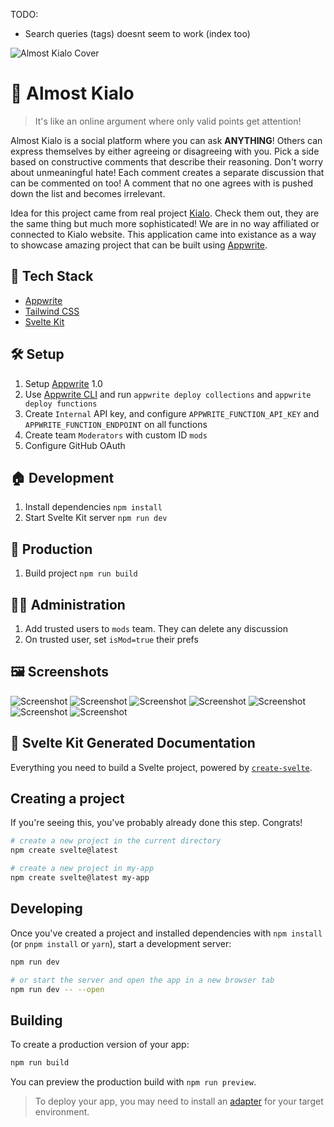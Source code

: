 TODO:

- Search queries (tags) doesnt seem to work (index too)

![Almost Kialo Cover](static/cover.png)

# 💬 Almost Kialo

> It's like an online argument where only valid points get attention!

Almost Kialo is a social platform where you can ask <b>ANYTHING</b>! Others can express
themselves by either agreeing or disagreeing with you. Pick a side based on constructive
comments that describe their reasoning. Don't worry about unmeaningful hate! Each comment
creates a separate discussion that can be commented on too! A comment that no one agrees with is
pushed down the list and becomes irrelevant.

Idea for this project came from real project [Kialo](https://www.kialo.com/). Check them out, they are the same thing but much more sophisticated! We are in no way
affiliated or connected to Kialo website. This application came into existance as a way to
showcase amazing project that can be built using [Appwrite](https://appwrite.io/).

## 🧰 Tech Stack

- [Appwrite](https://appwrite.io/)
- [Tailwind CSS](https://tailwindcss.com/)
- [Svelte Kit](https://kit.svelte.dev/)

## 🛠️ Setup

1. Setup [Appwrite](https://appwrite.io/) 1.0
2. Use [Appwrite CLI](https://appwrite.io/docs/command-line) and run `appwrite deploy collections` and `appwrite deploy functions`
3. Create `Internal` API key, and configure `APPWRITE_FUNCTION_API_KEY` and `APPWRITE_FUNCTION_ENDPOINT` on all functions
4. Create team `Moderators` with custom ID `mods`
5. Configure GitHub OAuth

## 🏠 Development

1. Install dependencies `npm install`
2. Start Svelte Kit server `npm run dev`

## 🚀 Production

1. Build project `npm run build`

## 🧑‍🚒 Administration

1. Add trusted users to `mods` team. They can delete any discussion
2. On trusted user, set `isMod=true` their prefs

## 🖼️ Screenshots

![Screenshot](screenshots/ss1.png)
![Screenshot](screenshots/ss2.png)
![Screenshot](screenshots/ss3.png)
![Screenshot](screenshots/ss4.png)
![Screenshot](screenshots/ss5.png)
![Screenshot](screenshots/ss6.png)
![Screenshot](screenshots/ss7.png)

## 🤖 Svelte Kit Generated Documentation

Everything you need to build a Svelte project, powered by [`create-svelte`](https://github.com/sveltejs/kit/tree/master/packages/create-svelte).

## Creating a project

If you're seeing this, you've probably already done this step. Congrats!

```bash
# create a new project in the current directory
npm create svelte@latest

# create a new project in my-app
npm create svelte@latest my-app
```

## Developing

Once you've created a project and installed dependencies with `npm install` (or `pnpm install` or `yarn`), start a development server:

```bash
npm run dev

# or start the server and open the app in a new browser tab
npm run dev -- --open
```

## Building

To create a production version of your app:

```bash
npm run build
```

You can preview the production build with `npm run preview`.

> To deploy your app, you may need to install an [adapter](https://kit.svelte.dev/docs/adapters) for your target environment.

